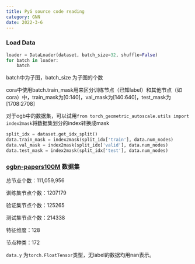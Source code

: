 ```yaml
---
title: PyG source code reading
category: GNN
date: 2022-3-6
---
```




### Load Data

```python
loader = DataLoader(dataset, batch_size=32, shuffle=False)
for batch in loader:
    batch
```

batch中为子图，batch_size 为子图的个数

cora中使用batch.train_mask用来区分训练节点（已知label）和其他节点（如cora）中，train_mask为[0:140]，val_mask为[140:640]，test_mask为[1708:2708]

对于ogb中的数据集，可以试用`from torch_geometric_autoscale.utils import index2mask`将数据集划分的index转换成mask

```python
split_idx = dataset.get_idx_split()
data.train_mask = index2mask(split_idx['train'], data.num_nodes)
data.val_mask = index2mask(split_idx['valid'], data.num_nodes)
data.test_mask = index2mask(split_idx['test'], data.num_nodes)
```







### [ogbn-papers100M](https://ogb.stanford.edu/docs/nodeprop/#ogbn-papers100M) 数据集

总节点个数：111,059,956

训练集节点个数：1207179

验证集节点个数：125265

测试集节点个数：214338

特征维度：128

节点种类：172

`data.y` 为`torch.FloatTensor`类型，无label的数据均用nan表示。



